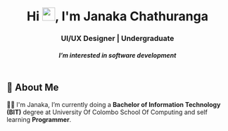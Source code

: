

<h1 align="center">Hi <img src="https://media.giphy.com/media/hvRJCLFzcasrR4ia7z/giphy.gif" width="29px" height="30px" />, I'm Janaka Chathuranga </h1>
<h3 align="center">UI/UX Designer | Undergraduate </h3>
<h5 align="center"> I’m interested in software development </h5>

<a href="https://github.com/mwjchathuranga"><img src="https://komarev.com/ghpvc/?username=mwjchathuranga&style=flat-square&color=red" alt=""/></a>

## 🚀 About Me
🙋‍♂️ I'm Janaka, I’m currently doing a **Bachelor of Information Technology (BIT)** degree at University Of Colombo School Of Computing and self learning **Programmer**.
